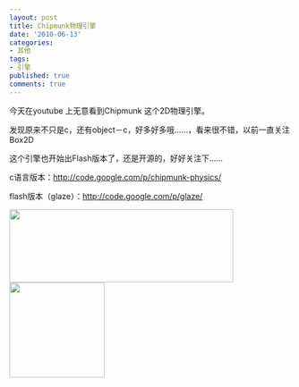 ```yaml
---
layout: post
title: Chipmunk物理引擎
date: '2010-06-13'
categories:
- 其他
tags:
- 引擎
published: true
comments: true
---
```

<p>今天在youtube 上无意看到Chipmunk 这个2D物理引擎。</p>

<p>发现原来不只是c，还有object－c，好多好多哦……，看来很不错，以前一直关注Box2D</p>

<p>这个引擎也开始出Flash版本了，还是开源的，好好关注下……</p>

<p>c语言版本：<a href="http://code.google.com/p/chipmunk-physics/">http://code.google.com/p/chipmunk-physics/</a></p>

<p>flash版本（glaze）：<a href="http://code.google.com/p/glaze/">http://code.google.com/p/glaze/</a></p>

<p><a href="{{urls.media}}/2010/06/logo1_med.png"><img class="alignnone size-full wp-image-688" title="logo1_med" src="{{urls.media}}/2010/06/logo1_med.png" alt="" width="400" height="131" /></a><a href="{{urls.media}}/2010/06/balance_chipmunk.png"><img class="alignnone size-full wp-image-689" title="balance_chipmunk" src="{{urls.media}}/2010/06/balance_chipmunk.png" alt="" width="170" height="170" /></a></p>
